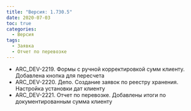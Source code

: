 ```yaml
---
title: "Версия: 1.730.5"
date: 2020-07-03
toc: true
categories:
  - Версия
tags:
  - Заявка
  - Отчет по перевозке
---
```


-   ARC_DEV-2219. Формы с ручной корректировкой сумм клиенту. Добавлена кнопка для пересчета
-   ARC_DEV-2220. Депо. Создание заявок по реестру хранения. Настройка установки дат клиенту
-   ARC_DEV-2221. Отчет по перевозке. Добавлены итоги по документированным сумма клиенту

